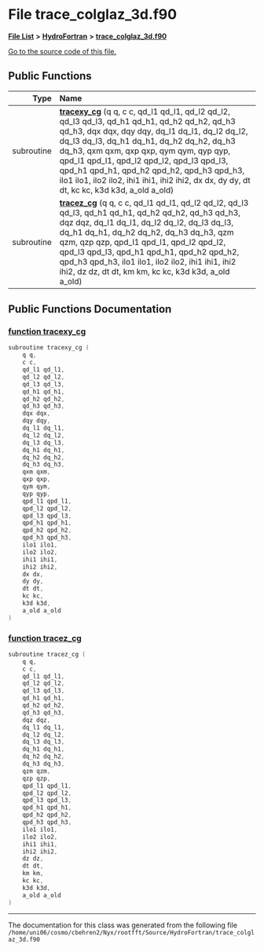 
# File trace\_colglaz\_3d.f90


[**File List**](files.md) **>** [**HydroFortran**](dir_1fab266cd447ad3f3624320661f845f1.md) **>** [**trace\_colglaz\_3d.f90**](trace__colglaz__3d_8f90.md)

[Go to the source code of this file.](trace__colglaz__3d_8f90_source.md)


















## Public Functions

| Type | Name |
| ---: | :--- |
|  subroutine | [**tracexy\_cg**](trace__colglaz__3d_8f90.md#function-tracexy-cg) (q q, c c, qd\_l1 qd\_l1, qd\_l2 qd\_l2, qd\_l3 qd\_l3, qd\_h1 qd\_h1, qd\_h2 qd\_h2, qd\_h3 qd\_h3, dqx dqx, dqy dqy, dq\_l1 dq\_l1, dq\_l2 dq\_l2, dq\_l3 dq\_l3, dq\_h1 dq\_h1, dq\_h2 dq\_h2, dq\_h3 dq\_h3, qxm qxm, qxp qxp, qym qym, qyp qyp, qpd\_l1 qpd\_l1, qpd\_l2 qpd\_l2, qpd\_l3 qpd\_l3, qpd\_h1 qpd\_h1, qpd\_h2 qpd\_h2, qpd\_h3 qpd\_h3, ilo1 ilo1, ilo2 ilo2, ihi1 ihi1, ihi2 ihi2, dx dx, dy dy, dt dt, kc kc, k3d k3d, a\_old a\_old) <br> |
|  subroutine | [**tracez\_cg**](trace__colglaz__3d_8f90.md#function-tracez-cg) (q q, c c, qd\_l1 qd\_l1, qd\_l2 qd\_l2, qd\_l3 qd\_l3, qd\_h1 qd\_h1, qd\_h2 qd\_h2, qd\_h3 qd\_h3, dqz dqz, dq\_l1 dq\_l1, dq\_l2 dq\_l2, dq\_l3 dq\_l3, dq\_h1 dq\_h1, dq\_h2 dq\_h2, dq\_h3 dq\_h3, qzm qzm, qzp qzp, qpd\_l1 qpd\_l1, qpd\_l2 qpd\_l2, qpd\_l3 qpd\_l3, qpd\_h1 qpd\_h1, qpd\_h2 qpd\_h2, qpd\_h3 qpd\_h3, ilo1 ilo1, ilo2 ilo2, ihi1 ihi1, ihi2 ihi2, dz dz, dt dt, km km, kc kc, k3d k3d, a\_old a\_old) <br> |








## Public Functions Documentation


### <a href="#function-tracexy-cg" id="function-tracexy-cg">function tracexy\_cg </a>


```cpp
subroutine tracexy_cg (
    q q,
    c c,
    qd_l1 qd_l1,
    qd_l2 qd_l2,
    qd_l3 qd_l3,
    qd_h1 qd_h1,
    qd_h2 qd_h2,
    qd_h3 qd_h3,
    dqx dqx,
    dqy dqy,
    dq_l1 dq_l1,
    dq_l2 dq_l2,
    dq_l3 dq_l3,
    dq_h1 dq_h1,
    dq_h2 dq_h2,
    dq_h3 dq_h3,
    qxm qxm,
    qxp qxp,
    qym qym,
    qyp qyp,
    qpd_l1 qpd_l1,
    qpd_l2 qpd_l2,
    qpd_l3 qpd_l3,
    qpd_h1 qpd_h1,
    qpd_h2 qpd_h2,
    qpd_h3 qpd_h3,
    ilo1 ilo1,
    ilo2 ilo2,
    ihi1 ihi1,
    ihi2 ihi2,
    dx dx,
    dy dy,
    dt dt,
    kc kc,
    k3d k3d,
    a_old a_old
) 
```



### <a href="#function-tracez-cg" id="function-tracez-cg">function tracez\_cg </a>


```cpp
subroutine tracez_cg (
    q q,
    c c,
    qd_l1 qd_l1,
    qd_l2 qd_l2,
    qd_l3 qd_l3,
    qd_h1 qd_h1,
    qd_h2 qd_h2,
    qd_h3 qd_h3,
    dqz dqz,
    dq_l1 dq_l1,
    dq_l2 dq_l2,
    dq_l3 dq_l3,
    dq_h1 dq_h1,
    dq_h2 dq_h2,
    dq_h3 dq_h3,
    qzm qzm,
    qzp qzp,
    qpd_l1 qpd_l1,
    qpd_l2 qpd_l2,
    qpd_l3 qpd_l3,
    qpd_h1 qpd_h1,
    qpd_h2 qpd_h2,
    qpd_h3 qpd_h3,
    ilo1 ilo1,
    ilo2 ilo2,
    ihi1 ihi1,
    ihi2 ihi2,
    dz dz,
    dt dt,
    km km,
    kc kc,
    k3d k3d,
    a_old a_old
) 
```



------------------------------
The documentation for this class was generated from the following file `/home/uni06/cosmo/cbehren2/Nyx/rootfft/Source/HydroFortran/trace_colglaz_3d.f90`